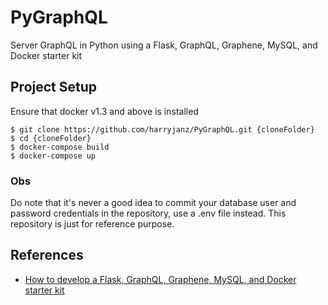 # PyGraphQL
Server GraphQL in Python using a Flask, GraphQL, Graphene, MySQL, and Docker starter kit

## Project Setup
Ensure that docker v1.3 and above is installed

```
$ git clone https://github.com/harryjanz/PyGraphQL.git {cloneFolder}
$ cd {cloneFolder}
$ docker-compose build
$ docker-compose up
```
### Obs
Do note that it's never a good idea to commit your database user and password credentials in the repository, use a .env file instead. This repository is just for reference purpose.

## References
* [How to develop a Flask, GraphQL, Graphene, MySQL, and Docker starter kit](https://medium.com/free-code-camp/how-to-develop-a-flask-graphql-graphene-mysql-and-docker-starter-kit-4d475f24ee76)
